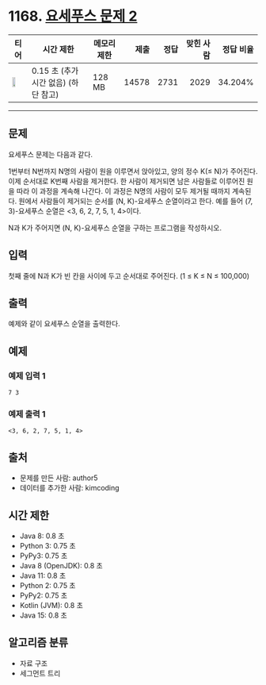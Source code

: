 # 1168. [요세푸스 문제 2](https://www.acmicpc.net/problem/1168)

| 티어 | 시간 제한 | 메모리 제한 | 제출 | 정답 | 맞힌 사람 | 정답 비율 |
|---|---|---|---:|---:|---:|---:|
| <img src="https://static.solved.ac/tier_small/18.svg" width="50%" /> | 0.15 초 (추가 시간 없음)  (하단 참고) | 128 MB | 14578 | 2731 | 2029 | 34.204% |

---

## 문제

요세푸스 문제는 다음과 같다.

1번부터 N번까지 N명의 사람이 원을 이루면서 앉아있고, 양의 정수 K(≤ N)가 주어진다. 이제 순서대로 K번째 사람을 제거한다. 한 사람이 제거되면 남은 사람들로 이루어진 원을 따라 이 과정을 계속해 나간다. 이 과정은 N명의 사람이 모두 제거될 때까지 계속된다. 원에서 사람들이 제거되는 순서를 (N, K)-요세푸스 순열이라고 한다. 예를 들어 (7, 3)-요세푸스 순열은 <3, 6, 2, 7, 5, 1, 4>이다.

N과 K가 주어지면 (N, K)-요세푸스 순열을 구하는 프로그램을 작성하시오.

## 입력

첫째 줄에 N과 K가 빈 칸을 사이에 두고 순서대로 주어진다. (1 ≤ K ≤ N ≤ 100,000)

## 출력

예제와 같이 요세푸스 순열을 출력한다.

## 예제

### 예제 입력 1

```
7 3
```

### 예제 출력 1

```
<3, 6, 2, 7, 5, 1, 4>
```

## 출처

- 문제를 만든 사람: author5
- 데이터를 추가한 사람: kimcoding

## 시간 제한

- Java 8: 0.8 초
- Python 3: 0.75 초
- PyPy3: 0.75 초
- Java 8 (OpenJDK): 0.8 초
- Java 11: 0.8 초
- Python 2: 0.75 초
- PyPy2: 0.75 초
- Kotlin (JVM): 0.8 초
- Java 15: 0.8 초

## 알고리즘 분류

- 자료 구조
- 세그먼트 트리

